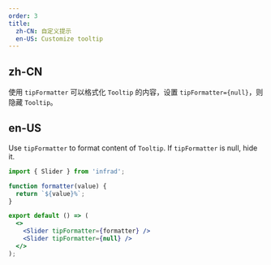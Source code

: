 ```yaml
---
order: 3
title:
  zh-CN: 自定义提示
  en-US: Customize tooltip
---
```


## zh-CN

使用 `tipFormatter` 可以格式化 `Tooltip` 的内容，设置 `tipFormatter={null}`，则隐藏 `Tooltip`。

## en-US

Use `tipFormatter` to format content of `Tooltip`. If `tipFormatter` is null, hide it.

```jsx
import { Slider } from 'infrad';

function formatter(value) {
  return `${value}%`;
}

export default () => (
  <>
    <Slider tipFormatter={formatter} />
    <Slider tipFormatter={null} />
  </>
);
```
